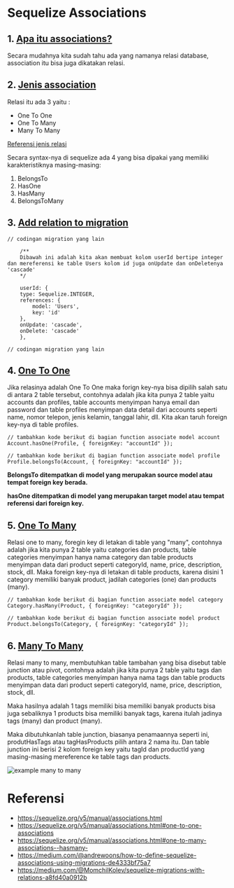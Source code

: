 # Sequelize Associations

## 1. [Apa itu associations?](https://sequelize.org/v5/manual/associations.html)

Secara mudahnya kita sudah tahu ada yang namanya relasi database, association itu bisa juga dikatakan relasi. 

## 2. [Jenis association](https://sequelize.org/v5/manual/associations.html)
Relasi itu ada 3 yaitu :
- One To One
- One To Many
- Many To Many

[Referensi jenis relasi](https://database.guide/the-3-types-of-relationships-in-database-design/)

Secara syntax-nya di sequelize ada 4 yang bisa dipakai yang memiliki karakteristiknya masing-masing:
1. BelongsTo
2. HasOne
3. HasMany
4. BelongsToMany

## 3. [Add relation to migration](https://sequelize.org/master/manual/migrations.html#migration-skeleton)
```
// codingan migration yang lain

    /**
    Dibawah ini adalah kita akan membuat kolom userId bertipe integer dan mereferensi ke table Users kolom id juga onUpdate dan onDeletenya 'cascade'
    */

    userId: {
    type: Sequelize.INTEGER,
    references: {
        model: 'Users',
        key: 'id'
    },
    onUpdate: 'cascade',
    onDelete: 'cascade'
    },

// codingan migration yang lain
```


## 4. [One To One](https://sequelize.org/v5/manual/associations.html#one-to-one-associations)

Jika relasinya adalah One To One maka forign key-nya bisa dipilih salah satu di antara 2 table tersebut, contohnya adalah jika kita punya 2 table yaitu accounts dan profiles, table accounts menyimpan hanya email dan password dan table profiles menyimpan data detail dari accounts seperti name, nomor telepon, jenis kelamin, tanggal lahir, dll. Kita akan taruh foreign key-nya di table profiles.
```
// tambahkan kode berikut di bagian function associate model account
Account.hasOne(Profile, { foreignKey: "accountId" });

// tambahkan kode berikut di bagian function associate model profile
Profile.belongsTo(Account, { foreignKey: "accountId" });
``` 

**BelongsTo ditempatkan di model yang merupakan source model atau tempat foreign key berada.**

**hasOne ditempatkan di model yang merupakan target model atau tempat referensi dari foreign key.**


## 5. [One To Many](https://sequelize.org/v5/manual/associations.html#one-to-many-associations--hasmany-)
Relasi one to many, foregin key di letakan di table yang "many", contohnya adalah jika kita punya 2 table yaitu categories dan products, table categories menyimpan hanya nama category dan table products menyimpan data dari product seperti categoryId, name, price, description, stock, dll. Maka foreign key-nya di letakan di table products, karena disini 1 category memiliki banyak product, jadilah categories (one) dan products (many).
```
// tambahkan kode berikut di bagian function associate model category
Category.hasMany(Product, { foreignKey: "categoryId" });

// tambahkan kode berikut di bagian function associate model product
Product.belongsTo(Category, { foreignKey: "categoryId" });
``` 

## 6. [Many To Many](https://sequelize.org/v5/manual/associations.html#belongs-to-many-associations)
Relasi many to many, membutuhkan table tambahan yang bisa disebut table junction atau pivot, contohnya adalah jika kita punya 2 table yaitu tags dan products, table categories menyimpan hanya nama tags dan table products menyimpan data dari product seperti categoryId, name, price, description, stock, dll. 

Maka hasilnya adalah 1 tags memiliki bisa memiliki banyak products bisa juga sebaliknya 1 products bisa memiliki banyak tags, karena itulah jadinya tags (many) dan product (many). 

Maka dibutuhkanlah table junction, biasanya penamaannya seperti ini, produtHasTags atau tagHasProducts pilih antara 2 nama itu. Dan table junction ini berisi 2 kolom foreign key yaitu tagId dan productId yang masing-masing mereference ke table tags dan products. 

![example many to many](https://raw.githubusercontent.com/teddyKoerniadi/my-note/master/images/manytomany.png)


# Referensi 
- https://sequelize.org/v5/manual/associations.html
- https://sequelize.org/v5/manual/associations.html#one-to-one-associations
- https://sequelize.org/v5/manual/associations.html#one-to-many-associations--hasmany-
- https://medium.com/@andrewoons/how-to-define-sequelize-associations-using-migrations-de4333bf75a7
- https://medium.com/@MomchilKolev/sequelize-migrations-with-relations-a8fd40a0912b